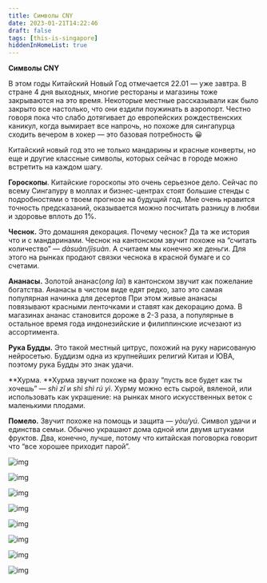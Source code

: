 ```yaml
---
title: Символы СNY
date: 2023-01-21T14:22:46
draft: false
tags: [this-is-singapore]
hiddenInHomeList: true
---
```

**Символы СNY**

В этом годы Китайский Новый Год отмечается 22.01 — уже завтра. В стране 4 дня выходных, многие рестораны и магазины тоже закрываются на это время. Некоторые местные рассказывали как было закрыто все настолько, что они ездили поужинать в аэропорт. Честно говоря пока что слабо дотягивает до европейских рождественских каникул, когда вымирает все напрочь, но похоже для сингапурца сходить вечером в хокер — это базовая потребность 😀

Китайский новый год это не только мандарины и красные конверты, но еще и другие классные символы, которых сейчас в городе можно встретить на каждом шагу.

**Гороскопы**. Китайские гороскопы это очень серьезное дело. Сейчас по всему Сингапуру в моллах и бизнес-центрах стоят большие стенды с подробностями о твоем прогнозе на будущий год. Мне очень нравится точность предсказаний, оказывается можно посчитать разницу в любви и здоровье вплоть до 1%.

**Чеснок.** Это домашняя декорация. Почему чеснок? Да та же история что и с мандаринами. Чеснок на кантонском звучит похоже на “считать количество” — *dàsuàn/jìsuàn*. А считаем мы конечно же деньги. Для этого на рынках продают связки чеснока в красной бумаге и со счетами.

**Ананасы.** Золотой ананас(*ong lai*) в кантонском звучит как пожелание богатства. Ананасы в чистом виде едят редко, зато это самая популярная начинка для десертов При этом живые ананасы повязывают красными ленточками и ставят как декорацию дома. В магазинах ананас становится дороже в 2-3 раза, а популярные в остальное время года индонезийские и филиппинские исчезают из ассортимента.

**Рука Будды.** Это такой местный цитрус, похожий на руку нарисованую нейросетью. Буддизм одна из крупнейших религий Китая и ЮВА, поэтому рука Будды это знак удачи.

**Хурма. **Хурма звучит похоже на фразу “пусть все будет как ты хочешь” — *shì zǐ* и *shì shì rú yì*. Хурму можно есть сырой, вяленой, или использовать как украшение: на рынках много искусственных веток с маленькими плодами.

**Помело.** Звучит похоже на помощь и защита —  *yòu/yú*. Символ удачи и единства семьи. Обычно украшают дома одной или двумя штуками фруктов. Два, конечно, лучше, потому что китайская поговорка говорит что “все хорошее приходит парой”.

![img](/images/this-is-singapore/photos/photo_179@21-01-2023_14-22-52.jpg#center)

![img](/images/this-is-singapore/photos/photo_180@21-01-2023_14-22-53.jpg#center)

![img](/images/this-is-singapore/photos/photo_181@21-01-2023_14-22-53.jpg#center)

![img](/images/this-is-singapore/photos/photo_182@21-01-2023_14-22-53.jpg#center)

![img](/images/this-is-singapore/photos/photo_183@21-01-2023_14-22-53.jpg#center)

![img](/images/this-is-singapore/photos/photo_184@21-01-2023_14-22-53.jpg#center)

![img](/images/this-is-singapore/photos/photo_185@21-01-2023_14-22-53.jpg#center)

![img](/images/this-is-singapore/photos/photo_186@21-01-2023_14-22-53.jpg#center)
